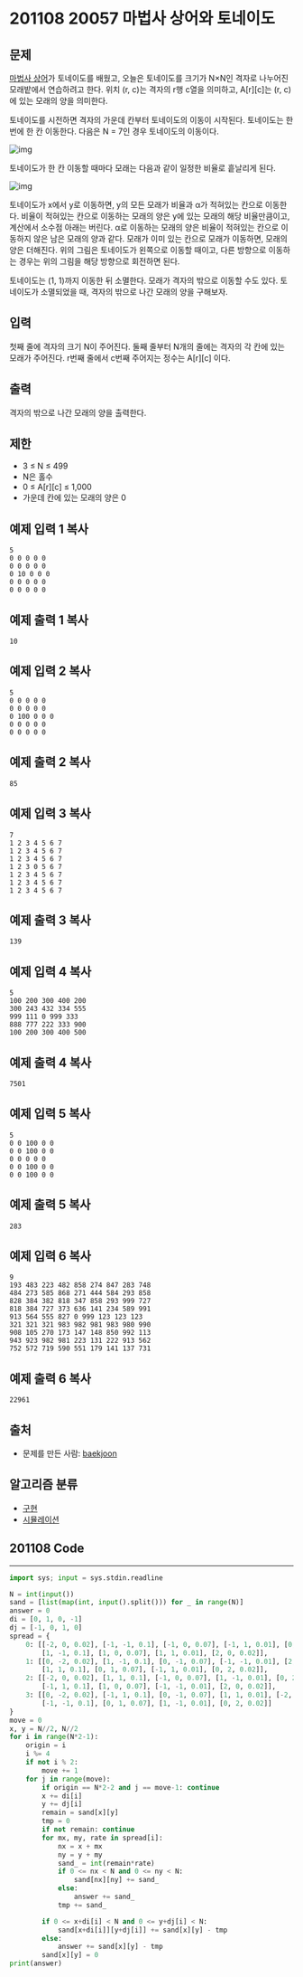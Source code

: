 # 201108 20057 마법사 상어와 토네이도

## 문제

[마법사 상어](https://www.acmicpc.net/problem/20056)가 토네이도를 배웠고, 오늘은 토네이도를 크기가 N×N인 격자로 나누어진 모래밭에서 연습하려고 한다. 위치 (r, c)는 격자의 r행 c열을 의미하고, A[r][c]는 (r, c)에 있는 모래의 양을 의미한다.

토네이도를 시전하면 격자의 가운데 칸부터 토네이도의 이동이 시작된다. 토네이도는 한 번에 한 칸 이동한다. 다음은 N = 7인 경우 토네이도의 이동이다.

![img](images/preview-4832746.png)

토네이도가 한 칸 이동할 때마다 모래는 다음과 같이 일정한 비율로 흩날리게 된다.

![img](images/preview-20201108195232267.png)

토네이도가 x에서 y로 이동하면, y의 모든 모래가 비율과 α가 적혀있는 칸으로 이동한다. 비율이 적혀있는 칸으로 이동하는 모래의 양은 y에 있는 모래의 해당 비율만큼이고, 계산에서 소수점 아래는 버린다. α로 이동하는 모래의 양은 비율이 적혀있는 칸으로 이동하지 않은 남은 모래의 양과 같다. 모래가 이미 있는 칸으로 모래가 이동하면, 모래의 양은 더해진다. 위의 그림은 토네이도가 왼쪽으로 이동할 때이고, 다른 방향으로 이동하는 경우는 위의 그림을 해당 방향으로 회전하면 된다.

토네이도는 (1, 1)까지 이동한 뒤 소멸한다. 모래가 격자의 밖으로 이동할 수도 있다. 토네이도가 소멸되었을 때, 격자의 밖으로 나간 모래의 양을 구해보자.

## 입력

첫째 줄에 격자의 크기 N이 주어진다. 둘째 줄부터 N개의 줄에는 격자의 각 칸에 있는 모래가 주어진다. r번째 줄에서 c번째 주어지는 정수는 A[r][c] 이다.

## 출력

격자의 밖으로 나간 모래의 양을 출력한다.

## 제한

- 3 ≤ N ≤ 499
- N은 홀수
- 0 ≤ A[r][c] ≤ 1,000
- 가운데 칸에 있는 모래의 양은 0

## 예제 입력 1 복사

```
5
0 0 0 0 0
0 0 0 0 0
0 10 0 0 0
0 0 0 0 0
0 0 0 0 0
```

## 예제 출력 1 복사

```
10
```

## 예제 입력 2 복사

```
5
0 0 0 0 0
0 0 0 0 0
0 100 0 0 0
0 0 0 0 0
0 0 0 0 0
```

## 예제 출력 2 복사

```
85
```

## 예제 입력 3 복사

```
7
1 2 3 4 5 6 7
1 2 3 4 5 6 7
1 2 3 4 5 6 7
1 2 3 0 5 6 7
1 2 3 4 5 6 7
1 2 3 4 5 6 7
1 2 3 4 5 6 7
```

## 예제 출력 3 복사

```
139
```

## 예제 입력 4 복사

```
5
100 200 300 400 200
300 243 432 334 555
999 111 0 999 333
888 777 222 333 900
100 200 300 400 500
```

## 예제 출력 4 복사

```
7501
```

## 예제 입력 5 복사

```
5
0 0 100 0 0
0 0 100 0 0
0 0 0 0 0
0 0 100 0 0
0 0 100 0 0
```

## 예제 출력 5 복사

```
283
```

## 예제 입력 6 복사

```
9
193 483 223 482 858 274 847 283 748
484 273 585 868 271 444 584 293 858
828 384 382 818 347 858 293 999 727
818 384 727 373 636 141 234 589 991
913 564 555 827 0 999 123 123 123
321 321 321 983 982 981 983 980 990
908 105 270 173 147 148 850 992 113
943 923 982 981 223 131 222 913 562
752 572 719 590 551 179 141 137 731
```

## 예제 출력 6 복사

```
22961
```

## 출처

- 문제를 만든 사람: [baekjoon](https://www.acmicpc.net/user/baekjoon)

## 알고리즘 분류

- [구현](https://www.acmicpc.net/problem/tag/102)
- [시뮬레이션](https://www.acmicpc.net/problem/tag/141)



## 201108 Code

---

```python
import sys; input = sys.stdin.readline

N = int(input())
sand = [list(map(int, input().split())) for _ in range(N)]
answer = 0
di = [0, 1, 0, -1]
dj = [-1, 0, 1, 0]
spread = {
    0: [[-2, 0, 0.02], [-1, -1, 0.1], [-1, 0, 0.07], [-1, 1, 0.01], [0, -2, 0.05],
        [1, -1, 0.1], [1, 0, 0.07], [1, 1, 0.01], [2, 0, 0.02]],
    1: [[0, -2, 0.02], [1, -1, 0.1], [0, -1, 0.07], [-1, -1, 0.01], [2, 0, 0.05],
        [1, 1, 0.1], [0, 1, 0.07], [-1, 1, 0.01], [0, 2, 0.02]],
    2: [[-2, 0, 0.02], [1, 1, 0.1], [-1, 0, 0.07], [1, -1, 0.01], [0, 2, 0.05],
        [-1, 1, 0.1], [1, 0, 0.07], [-1, -1, 0.01], [2, 0, 0.02]],
    3: [[0, -2, 0.02], [-1, 1, 0.1], [0, -1, 0.07], [1, 1, 0.01], [-2, 0, 0.05],
        [-1, -1, 0.1], [0, 1, 0.07], [1, -1, 0.01], [0, 2, 0.02]]
}
move = 0
x, y = N//2, N//2
for i in range(N*2-1):
    origin = i
    i %= 4
    if not i % 2:
        move += 1
    for j in range(move):
        if origin == N*2-2 and j == move-1: continue
        x += di[i]
        y += dj[i]
        remain = sand[x][y]
        tmp = 0
        if not remain: continue
        for mx, my, rate in spread[i]:
            nx = x + mx
            ny = y + my
            sand_ = int(remain*rate)
            if 0 <= nx < N and 0 <= ny < N:
                sand[nx][ny] += sand_
            else:
                answer += sand_
            tmp += sand_

        if 0 <= x+di[i] < N and 0 <= y+dj[i] < N:
            sand[x+di[i]][y+dj[i]] += sand[x][y] - tmp
        else:
            answer += sand[x][y] - tmp
        sand[x][y] = 0
print(answer)
```

